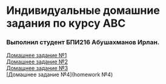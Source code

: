 # Индивидуальные домашние задания по курсу АВС
### Выполнил студент БПИ216 Абушахманов Ирлан. 

[Домашнее задание №1](https://github.com/1rlan/csaihw/tree/master/homework%20%E2%84%961)\
[Домашнее задание №2](https://github.com/1rlan/csaihw/tree/master/homework%20%E2%84%962)\
[Домащнее задание №3](https://github.com/1rlan/ComputerSystemsIndividualHW/tree/master/homework%20%E2%84%963)\
[Домашнее задание №4](homework №4)

